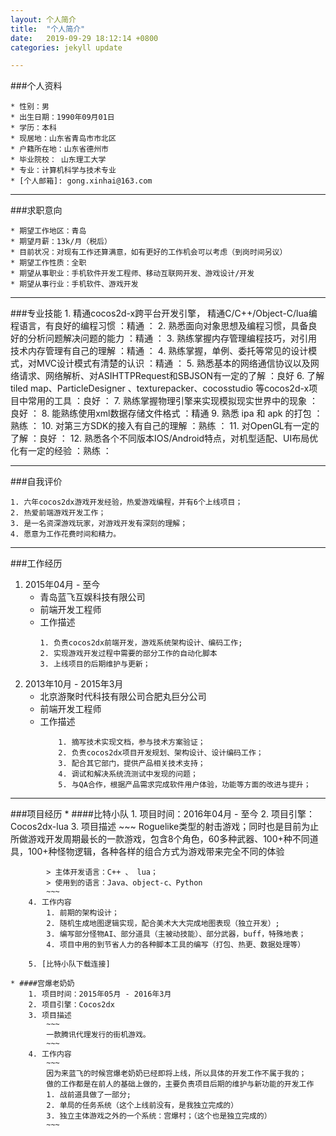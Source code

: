 ```yaml
---
layout: 个人简介
title:  "个人简介"
date:   2019-09-29 18:12:14 +0800
categories: jekyll update

---
```

###个人资料

	* 性别：男
	* 出生日期：1990年09月01日
	* 学历：本科
	* 现居地：山东省青岛市市北区
	* 户籍所在地：山东省德州市
	* 毕业院校： 山东理工大学 
	* 专业：计算机科学与技术专业
	* [个人邮箱]: gong.xinhai@163.com

---
###求职意向

	* 期望工作地区：青岛
	* 期望月薪：13k/月（税后）
	* 目前状况：对现有工作还算满意，如有更好的工作机会可以考虑（到岗时间另议）
	* 期望工作性质：全职
	* 期望从事职业：手机软件开发工程师、移动互联网开发、游戏设计/开发
	* 期望从事行业：手机软件、游戏开发

---
###专业技能
	1. 精通cocos2d-x跨平台开发引擎， 精通C/C++/Object-C/lua编程语言，有良好的编程习惯 ：精通 ：
	2. 熟悉面向对象思想及编程习惯，具备良好的分析问题解决问题的能力 ：精通 ：
	3. 熟练掌握内存管理编程技巧，对引用技术内存管理有自己的理解 ：精通 ：
	4. 熟练掌握，单例、委托等常见的设计模式，对MVC设计模式有清楚的认识 ：精通 ：
	5. 熟悉基本的网络通信协议以及网络请求、网络解析、对ASIHTTPRequest和SBJSON有一定的了解 ：良好 
	6. 了解tiled map、ParticleDesigner 、texturepacker、cocosstudio 等cocos2d-x项目中常用的工具 ：良好 ：
	7. 熟练掌握物理引擎来实现模拟现实世界中的现象 ：良好 ：
	8. 能熟练使用xml数据存储文件格式 ：精通
	9. 熟悉 ipa 和 apk 的打包 ：熟练 ：
	10. 对第三方SDK的接入有自己的理解 ：熟练 ：
	11. 对OpenGL有一定的了解 ：良好 ：
	12. 熟悉各个不同版本IOS/Android特点，对机型适配、UI布局优化有一定的经验 ：熟练 ：

---
###自我评价

	1. 六年cocos2dx游戏开发经验，热爱游戏编程，并有6个上线项目；
	2. 热爱前端游戏开发工作；
	3. 是一名资深游戏玩家，对游戏开发有深刻的理解；
	4. 愿意为工作花费时间和精力。

---
###工作经历

1. 2015年04月 - 至今
	* 青岛蓝飞互娱科技有限公司
	* 前端开发工程师
	* 工作描述
		~~~
		1. 负责cocos2dx前端开发，游戏系统架构设计、编码工作;
		2. 实现游戏开发过程中需要的部分工作的自动化脚本
		3. 上线项目的后期维护与更新； 
		~~~
2. 2013年10月 - 2015年3月
	* 北京游聚时代科技有限公司合肥丸巨分公司
	* 前端开发工程师
	* 工作描述
		~~~
			1. 摘写技术实现文档，参与技术方案验证；
			2. 负责cocos2dx项目开发规划、架构设计、设计编码工作；
			3. 配合其它部门，提供产品相关技术支持；
			4. 调试和解决系统流测试中发现的问题；
			5. 与QA合作，根据产品需求完成软件用户体验，功能等方面的改进与提升； 
		~~~

---
###项目经历
	* ####比特小队
		1. 项目时间：2016年04月 - 至今
		2. 项目引擎：Cocos2dx-lua
		3. 项目描述
			~~~
			Roguelike类型的射击游戏；同时也是目前为止所做游戏开发周期最长的一款游戏，包含8个角色，60多种武器、100+种不同道具，100+种怪物逻辑，各种各样的组合方式为游戏带来完全不同的体验
 
			> 主体开发语言：C++ 、 lua；
			> 使用到的语言：Java、object-c、Python 
			~~~
		4. 工作内容
			1. 前期的架构设计；
			2. 随机生成地图逻辑实现，配合美术大大完成地图表现（独立开发）;
			3. 编写部分怪物AI、部分道具（主被动技能）、部分武器，buff，特殊地表；
			4. 项目中用的到节省人力的各种脚本工具的编写（打包、热更、数据处理等）

		5. [比特小队下载连接]
	
	* ####宫爆老奶奶
		1. 项目时间：2015年05月 - 2016年3月
		2. 项目引擎：Cocos2dx
		3. 项目描述
			~~~
			一款腾讯代理发行的街机游戏。
			~~~
		4. 工作内容
			~~~
			因为来蓝飞的时候宫爆老奶奶已经即将上线，所以具体的开发工作不属于我的；
			做的工作都是在前人的基础上做的，主要负责项目后期的维护与新功能的开发工作
			1. 战前道具做了一部分;
			2. 单局的任务系统（这个上线前没有，是我独立完成的）
			3. 独立主体游戏之外的一个系统：宫爆村；（这个也是独立完成的）
			~~~


[比特小队下载连接]: https://www.taptap.com/app/23452 
